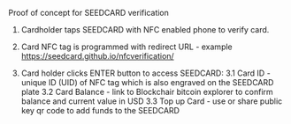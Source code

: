 Proof of concept for SEEDCARD verification

1. Cardholder taps SEEDCARD with NFC enabled phone to verify card.

2. Card NFC tag is programmed with redirect URL - example https://seedcard.github.io/nfcverification/

3. Card holder clicks ENTER button to access SEEDCARD:
3.1 Card ID - unique ID (UID) of NFC tag which is also engraved on the SEEDCARD plate
3.2 Card Balance - link to Blockchair bitcoin explorer to confirm balance and current value in USD
3.3 Top up Card - use or share public key qr code to add funds to the SEEDCARD

   

